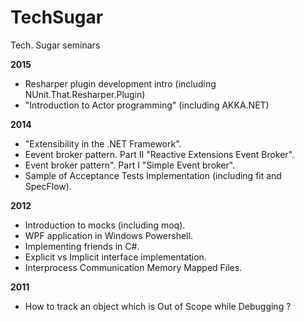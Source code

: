 TechSugar
=========

Tech. Sugar seminars

**2015**
* Resharper plugin development intro (including NUnit.That.Resharper.Plugin)
* "Introduction to Actor programming" (including AKKA.NET)

**2014**
* "Extensibility in the .NET Framework".
* Eevent broker pattern. Part II "Reactive Extensions Event Broker".
* Event broker pattern". Part I "Simple Event broker".
* Sample of Acceptance Tests Implementation (including fit and SpecFlow).

**2012**
* Introduction to mocks (including moq).
* WPF application in Windows Powershell.
* Implementing friends in C#.
* Explicit vs Implicit interface implementation.
* Interprocess Communication Memory Mapped Files.

**2011**
* How to track an object which is Out of Scope while Debugging ?
